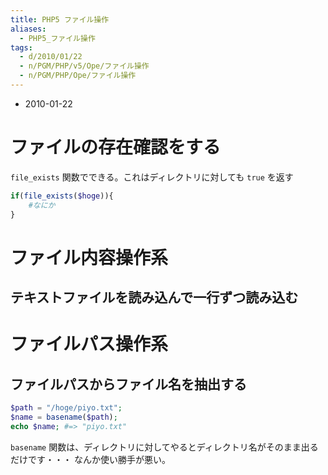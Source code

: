```yaml
---
title: PHP5 ファイル操作
aliases:
  - PHP5_ファイル操作
tags:
  - d/2010/01/22
  - n/PGM/PHP/v5/Ope/ファイル操作
  - n/PGM/PHP/Ope/ファイル操作
---
```




- 2010-01-22



ファイルの存在確認をする
================================================================================
`file_exists` 関数でできる。これはディレクトリに対しても `true` を返す

```php
if(file_exists($hoge)){
    #なにか
}
```

ファイル内容操作系
================================================================================
テキストファイルを読み込んで一行ずつ読み込む
--------------------------------------------------------------------------------


ファイルパス操作系
================================================================================
ファイルパスからファイル名を抽出する
--------------------------------------------------------------------------------

```php
$path = "/hoge/piyo.txt";
$name = basename($path);
echo $name; #=> "piyo.txt"
```

`basename` 関数は、ディレクトリに対してやるとディレクトリ名がそのまま出るだけです・・・
なんか使い勝手が悪い。


